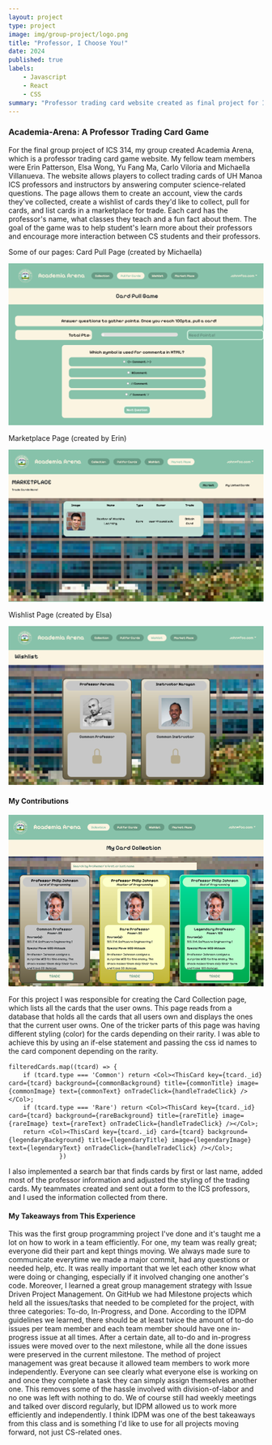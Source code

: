 ```yaml
---
layout: project
type: project
image: img/group-project/logo.png
title: "Professor, I Choose You!"
date: 2024
published: true
labels:
    - Javascript
    - React
    - CSS
summary: "Professor trading card website created as final project for ICS 314"
---
```


### Academia-Arena: A Professor Trading Card Game
For the final group project of ICS 314, my group created Academia Arena, which is a professor trading card game website. My fellow team members were Erin Patterson, Elsa Wong, Yu Fang Ma, Carlo Viloria and Michaella Villanueva. The website allows players to collect trading cards of UH Manoa ICS professors and instructors by answering computer science-related questions. The page allows them to create an account, view the cards they've collected, create a wishlist of cards they'd like to collect, pull for cards, and list cards in a marketplace for trade. Each card has the professor's name, what classes they teach and a fun fact about them. The goal of the game was to help student's learn more about their professors and encourage more interaction between CS students and their professors.

Some of our pages:
Card Pull Page (created by Michaella)
<p align="center">
<img src="../img/group-project/card-pull.png" />
</p>

Marketplace Page (created by Erin)
<p align="center">
<img src="../img/group-project/marketplace.png" />
</p>

Wishlist Page (created by Elsa)
<p align="center">
<img src="../img/group-project/wishlist.png" />
</p>

#### My Contributions
<p align="center">
<img src="../img/group-project/card-collection.png" />
</p>
For this project I was responsible for creating the Card Collection page, which lists all the cards that the user owns. This page reads from a database that holds all the cards that all users own and displays the ones that the current user owns. One of the tricker parts of this page was having different styling (color) for the cards depending on their rarity. I was able to achieve this by using an if-else statement and passing the css id names to the card component depending on the rarity. 

```
filteredCards.map((tcard) => {
    if (tcard.type === 'Common') return <Col><ThisCard key={tcard._id} card={tcard} background={commonBackground} title={commonTitle} image={commonImage} text={commonText} onTradeClick={handleTradeClick} /></Col>;
    if (tcard.type === 'Rare') return <Col><ThisCard key={tcard._id} card={tcard} background={rareBackground} title={rareTitle} image={rareImage} text={rareText} onTradeClick={handleTradeClick} /></Col>;
    return <Col><ThisCard key={tcard._id} card={tcard} background={legendaryBackground} title={legendaryTitle} image={legendaryImage} text={legendaryText} onTradeClick={handleTradeClick} /></Col>;
              })
```
I also implemented a search bar that finds cards by first or last name, added most of the professor information and adjusted the styling of the trading cards. My teammates created and sent out a form to the ICS professors, and I used the information collected from there.

#### My Takeaways from This Experience
This was the first group programming project I've done and it's taught me a lot on how to work in a team efficiently. For one, my team was really great; everyone did their part and kept things moving. We always made sure to communicate everytime we made a major commit, had any questions or needed help, etc. It was really important that we let each other know what were doing or changing, especially if it involved changing one another's code. Moreover, I learned a great group management strategy with Issue Driven Project Management. On GitHub we had Milestone projects which held all the issues/tasks that needed to be completed for the project, with three categories: To-do, In-Progress, and Done. According to the IDPM guidelines we learned, there should be at least twice the amount of to-do issues per team member and each team member should have one in-progress issue at all times. After a certain date, all to-do and in-progress issues were moved over to the next milestone, while all the done issues were preserved in the current milestone. The method of project management was great because it allowed team members to work more independently. Everyone can see clearly what everyone else is working on and once they complete a task they can simply assign themselves another one. This removes some of the hassle involved with division-of-labor and no one was left with nothing to do. We of course still had weekly meetings and talked over discord regularly, but IDPM allowed us to work more efficiently and independently. I think IDPM was one of the best takeaways from this class and is something I'd like to use for all projects moving forward, not just CS-related ones. 